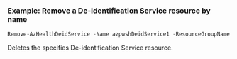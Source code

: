 ### Example: Remove a De-identification Service resource by name
```powershell
Remove-AzHealthDeidService -Name azpwshDeidService1 -ResourceGroupName azpwsh-test-rg
```

Deletes the specifies De-identification Service resource.

